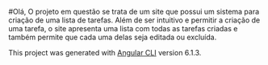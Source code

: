 #Olá,
O projeto em questão se trata de um site que possui um sistema para criação de uma lista de tarefas.
Além de ser intuitivo e permitir a criação de uma tarefa, o site apresenta uma lista com todas as tarefas criadas e também permite que cada uma delas seja editada ou excluída.

This project was generated with [Angular CLI](https://github.com/angular/angular-cli) version 6.1.3.
